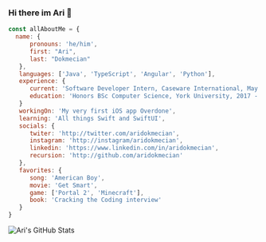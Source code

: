 ### Hi there im Ari 👋

```javascript
const allAboutMe = {
  name: {
      pronouns: 'he/him',
      first: "Ari",
      last: "Dokmecian"
   },
   languages: ['Java', 'TypeScript', 'Angular', 'Python'],
   experience: {
      current: 'Software Developer Intern, Caseware International, May 2020 - December 2020',
      education: 'Honors BSc Computer Science, York University, 2017 - 2022'
   }
   workingOn: 'My very first iOS app Overdone',
   learning: 'All things Swift and SwiftUI',
   socials: {
      twiter: 'http://twitter.com/aridokmecian',
      instagram: 'http://instagram/aridokmecian',
      linkedin: 'https://www.linkedin.com/in/aridokmecian',
      recursion: 'http://github.com/aridokmecian'
   },
   favorites: {
      song: 'American Boy',
      movie: 'Get Smart',
      game: ['Portal 2', 'Minecraft'],
      book: 'Cracking the Coding interview'
   }
}
```

![Ari's GitHub Stats](https://github-readme-stats.vercel.app/api?username=aridokmecian&show_icons=true&hide_rank=true&hide_border=true&hide=issues&count_private=true)
<!--
**aridokmecian/aridokmecian** is a ✨ _special_ ✨ repository because its `README.md` (this file) appears on your GitHub profile.

Here are some ideas to get you started:

- 🔭 I’m currently working on ...
- 🌱 I’m currently learning ...
- 👯 I’m looking to collaborate on ...
- 🤔 I’m looking for help with ...
- 💬 Ask me about ...
- 📫 How to reach me: ...
- 😄 Pronouns: ...
- ⚡ Fun fact: ...
-->
